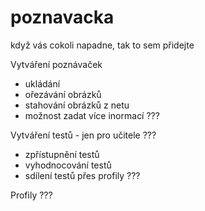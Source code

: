 # poznavacka
když vás cokoli napadne, tak to sem přidejte

Vytváření poznávaček
<ul>
  <li>ukládání</li>
  <li>ořezávání obrázků</li>
  <li>stahování obrázků z netu</li>
  <li>možnost zadat více inormací ???</li>
  </ul>
Vytváření testů - jen pro učitele ???
<ul>
  <li>zpřístupnění testů</li>
  <li>vyhodnocování testů</li>
  <li>sdílení testů přes profily ???</li>
  </ul>
Profily ???

  

